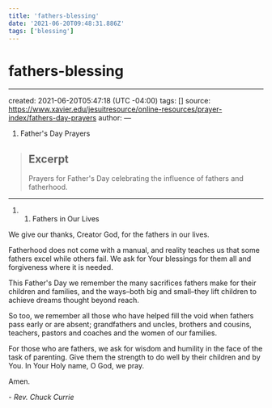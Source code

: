 ```yaml
---
title: 'fathers-blessing'
date: '2021-06-20T09:48:31.886Z'
tags: ['blessing']
---
```


<!-- Exported from TiddlyWiki at 19:18, 22nd October 2022 -->

# fathers-blessing

---

created: 2021-06-20T05:47:18 (UTC -04:00)
tags: []
source: <https://www.xavier.edu/jesuitresource/online-resources/prayer-index/fathers-day-prayers>
author:
—

1. Father's Day Prayers

> ## Excerpt
>
> Prayers for Father's Day celebrating the influence of fathers and fatherhood.

---

1.
    1. Fathers in Our Lives

We give our thanks, Creator God, for the fathers in our lives.
  
Fatherhood does not come with a manual, and reality teaches us that some fathers excel while others fail.
We ask for Your blessings for them all and forgiveness where it is needed.
  
This Father's Day we remember the many sacrifices fathers make for their children and families, and the ways–both big and small–they lift children to achieve dreams thought beyond reach.
  
So too, we remember all those who have helped fill the void when fathers pass early or are absent; grandfathers and uncles, brothers and cousins, teachers, pastors and coaches and the women of our families.
  
For those who are fathers, we ask for wisdom and humility in the face of the task of parenting. Give them the strength to do well by their children and by You.
In Your Holy name, O God, we pray.
  
Amen.
  
_\- Rev. Chuck Currie_
